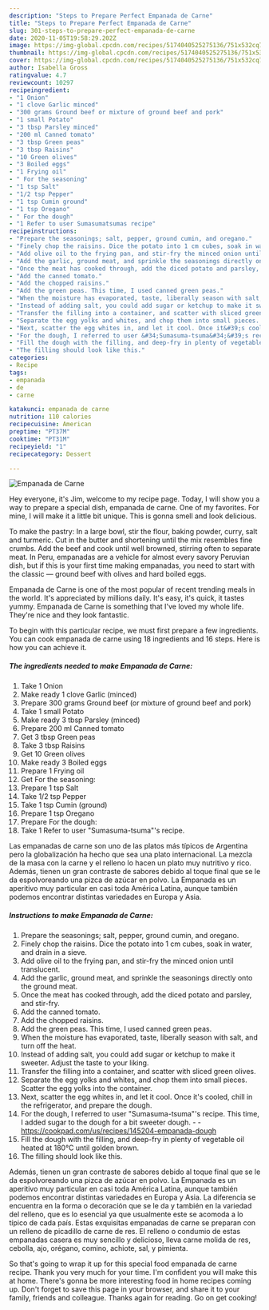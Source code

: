 ```yaml
---
description: "Steps to Prepare Perfect Empanada de Carne"
title: "Steps to Prepare Perfect Empanada de Carne"
slug: 301-steps-to-prepare-perfect-empanada-de-carne
date: 2020-11-05T19:58:29.202Z
image: https://img-global.cpcdn.com/recipes/5174040525275136/751x532cq70/empanada-de-carne-recipe-main-photo.jpg
thumbnail: https://img-global.cpcdn.com/recipes/5174040525275136/751x532cq70/empanada-de-carne-recipe-main-photo.jpg
cover: https://img-global.cpcdn.com/recipes/5174040525275136/751x532cq70/empanada-de-carne-recipe-main-photo.jpg
author: Isabella Gross
ratingvalue: 4.7
reviewcount: 10297
recipeingredient:
- "1 Onion"
- "1 clove Garlic minced"
- "300 grams Ground beef or mixture of ground beef and pork"
- "1 small Potato"
- "3 tbsp Parsley minced"
- "200 ml Canned tomato"
- "3 tbsp Green peas"
- "3 tbsp Raisins"
- "10 Green olives"
- "3 Boiled eggs"
- "1 Frying oil"
- " For the seasoning"
- "1 tsp Salt"
- "1/2 tsp Pepper"
- "1 tsp Cumin ground"
- "1 tsp Oregano"
- " For the dough"
- "1 Refer to user Sumasumatsumas recipe"
recipeinstructions:
- "Prepare the seasonings; salt, pepper, ground cumin, and oregano."
- "Finely chop the raisins. Dice the potato into 1 cm cubes, soak in water, and drain in a sieve."
- "Add olive oil to the frying pan, and stir-fry the minced onion until translucent."
- "Add the garlic, ground meat, and sprinkle the seasonings directly onto the ground meat."
- "Once the meat has cooked through, add the diced potato and parsley, and stir-fry."
- "Add the canned tomato."
- "Add the chopped raisins."
- "Add the green peas. This time, I used canned green peas."
- "When the moisture has evaporated, taste, liberally season with salt, and turn off the heat."
- "Instead of adding salt, you could add sugar or ketchup to make it sweeter. Adjust the taste to your liking."
- "Transfer the filling into a container, and scatter with sliced green olives."
- "Separate the egg yolks and whites, and chop them into small pieces. Scatter the egg yolks into the container."
- "Next, scatter the egg whites in, and let it cool. Once it&#39;s cooled, chill in the refrigerator, and prepare the dough."
- "For the dough, I referred to user &#34;Sumasuma-tsuma&#34;&#39;s recipe. This time, I added sugar to the dough for a bit sweeter dough.  https://cookpad.com/us/recipes/145204-empanada-dough"
- "Fill the dough with the filling, and deep-fry in plenty of vegetable oil heated at 180°C until golden brown."
- "The filling should look like this."
categories:
- Recipe
tags:
- empanada
- de
- carne

katakunci: empanada de carne 
nutrition: 110 calories
recipecuisine: American
preptime: "PT37M"
cooktime: "PT31M"
recipeyield: "1"
recipecategory: Dessert

---
```



![Empanada de Carne](https://img-global.cpcdn.com/recipes/5174040525275136/751x532cq70/empanada-de-carne-recipe-main-photo.jpg)

Hey everyone, it's Jim, welcome to my recipe page. Today, I will show you a way to prepare a special dish, empanada de carne. One of my favorites. For mine, I will make it a little bit unique. This is gonna smell and look delicious.

To make the pastry: In a large bowl, stir the flour, baking powder, curry, salt and turmeric. Cut in the butter and shortening until the mix resembles fine crumbs. Add the beef and cook until well browned, stirring often to separate meat. In Peru, empanadas are a vehicle for almost every savory Peruvian dish, but if this is your first time making empanadas, you need to start with the classic — ground beef with olives and hard boiled eggs.

Empanada de Carne is one of the most popular of recent trending meals in the world. It's appreciated by millions daily. It's easy, it's quick, it tastes yummy. Empanada de Carne is something that I've loved my whole life. They're nice and they look fantastic.


To begin with this particular recipe, we must first prepare a few ingredients. You can cook empanada de carne using 18 ingredients and 16 steps. Here is how you can achieve it.

<!--inarticleads1-->

##### The ingredients needed to make Empanada de Carne:

1. Take 1 Onion
1. Make ready 1 clove Garlic (minced)
1. Prepare 300 grams Ground beef (or mixture of ground beef and pork)
1. Take 1 small Potato
1. Make ready 3 tbsp Parsley (minced)
1. Prepare 200 ml Canned tomato
1. Get 3 tbsp Green peas
1. Take 3 tbsp Raisins
1. Get 10 Green olives
1. Make ready 3 Boiled eggs
1. Prepare 1 Frying oil
1. Get  For the seasoning:
1. Prepare 1 tsp Salt
1. Take 1/2 tsp Pepper
1. Take 1 tsp Cumin (ground)
1. Prepare 1 tsp Oregano
1. Prepare  For the dough:
1. Take 1 Refer to user &#34;Sumasuma-tsuma&#34;&#39;s recipe.


Las empanadas de carne son uno de las platos más típicos de Argentina pero la globalización ha hecho que sea una plato internacional. La mezcla de la masa con la carne y el relleno lo hacen un plato muy nutritivo y rico. Además, tienen un gran contraste de sabores debido al toque final que se le da espolvoreando una pizca de azúcar en polvo. La Empanada es un aperitivo muy particular en casi toda América Latina, aunque también podemos encontrar distintas variedades en Europa y Asia. 

<!--inarticleads2-->

##### Instructions to make Empanada de Carne:

1. Prepare the seasonings; salt, pepper, ground cumin, and oregano.
1. Finely chop the raisins. Dice the potato into 1 cm cubes, soak in water, and drain in a sieve.
1. Add olive oil to the frying pan, and stir-fry the minced onion until translucent.
1. Add the garlic, ground meat, and sprinkle the seasonings directly onto the ground meat.
1. Once the meat has cooked through, add the diced potato and parsley, and stir-fry.
1. Add the canned tomato.
1. Add the chopped raisins.
1. Add the green peas. This time, I used canned green peas.
1. When the moisture has evaporated, taste, liberally season with salt, and turn off the heat.
1. Instead of adding salt, you could add sugar or ketchup to make it sweeter. Adjust the taste to your liking.
1. Transfer the filling into a container, and scatter with sliced green olives.
1. Separate the egg yolks and whites, and chop them into small pieces. Scatter the egg yolks into the container.
1. Next, scatter the egg whites in, and let it cool. Once it&#39;s cooled, chill in the refrigerator, and prepare the dough.
1. For the dough, I referred to user &#34;Sumasuma-tsuma&#34;&#39;s recipe. This time, I added sugar to the dough for a bit sweeter dough. -  - https://cookpad.com/us/recipes/145204-empanada-dough
1. Fill the dough with the filling, and deep-fry in plenty of vegetable oil heated at 180°C until golden brown.
1. The filling should look like this.


Además, tienen un gran contraste de sabores debido al toque final que se le da espolvoreando una pizca de azúcar en polvo. La Empanada es un aperitivo muy particular en casi toda América Latina, aunque también podemos encontrar distintas variedades en Europa y Asia. La diferencia se encuentra en la forma o decoración que se le da y también en la variedad del relleno, que es lo esencial ya que usualmente este se acomoda a lo típico de cada país. Estas exquisitas empanadas de carne se preparan con un relleno de picadillo de carne de res. El relleno o condumio de estas empanadas casera es muy sencillo y delicioso, lleva carne molida de res, cebolla, ajo, orégano, comino, achiote, sal, y pimienta. 

So that's going to wrap it up for this special food empanada de carne recipe. Thank you very much for your time. I'm confident you will make this at home. There's gonna be more interesting food in home recipes coming up. Don't forget to save this page in your browser, and share it to your family, friends and colleague. Thanks again for reading. Go on get cooking!
